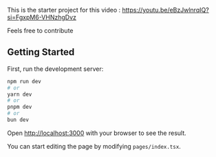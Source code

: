 
This is the starter project for this video : https://youtu.be/eBzJwlnrqIQ?si=FgxpM6-VHNzhgDvz



Feels free to contribute






## Getting Started

First, run the development server:

```bash
npm run dev
# or
yarn dev
# or
pnpm dev
# or
bun dev
```

Open [http://localhost:3000](http://localhost:3000) with your browser to see the result.

You can start editing the page by modifying `pages/index.tsx`. 
